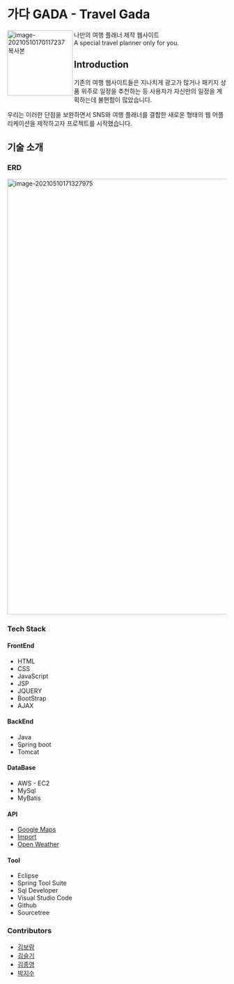 # 가다 GADA - Travel Gada

<img width="150" alt="image-20210510170117237 복사본" src="https://user-images.githubusercontent.com/75013009/117630313-08848980-b1b6-11eb-9779-2d3e8f6f0e0f.png"  align="left">

나만의 여행 플래너 제작 웹사이트     
A special travel planner only for you.     



## Introduction

기존의 여행 웹사이트들은 지나치게 광고가 많거나 패키지 상품 위주로 일정을 추천하는 등 사용자가 자신만의 일정을 계획하는데 불편함이 많았습니다.

우리는 이러한 단점을 보완하면서 SNS와 여행 플래너를 결합한 새로운 형태의 웹 어플리케이션을 제작하고자 프로젝트를 시작했습니다.



## 기술 소개

### ERD

<img width="1000" alt="image-20210510171327975" src="https://user-images.githubusercontent.com/75013009/117854037-09a3dc80-b2c4-11eb-9abb-10fbc9604d3f.png">



### Tech Stack

#### FrontEnd

- HTML
- CSS
- JavaScript
- JSP
- JQUERY
- BootStrap
- AJAX



#### BackEnd

- Java
- Spring boot
- Tomcat



#### DataBase

- AWS - EC2
- MySql
- MyBatis



#### API

- [Google Maps](https://developers.google.com/maps?hl=ko)
- [Import](https://www.iamport.kr)
- [Open Weather](https://openweathermap.org/api)



#### Tool

- Eclipse
- Spring Tool Suite
- Sql Developer
- Visual Studio Code
- Github
- Sourcetree



### Contributors

- [김보람](https://github.com/gulchichi)
- [김슬기](https://github.com/seullkki)
- [김종영](https://github.com/jongyeongsseu)
- [박지수](https://github.com/Parkjisu0411)
